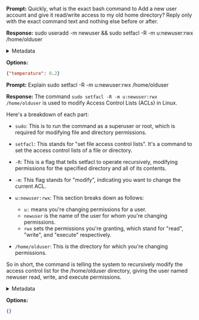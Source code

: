**Prompt:**
Quickly, what is the exact bash command to Add a new user account and give it read/write access to my old home directory?
Reply only with the exact command text and nothing else before or after.

**Response:**
sudo useradd -m newuser && sudo setfacl -R -m u:newuser:rwx /home/olduser

<details><summary>Metadata</summary>

- Duration: 3502 ms
- Datetime: 2023-08-02T11:07:05.438381
- Model: gpt-4-0613

</details>

**Options:**
```json
{"temperature": 0.2}
```

**Prompt:**
Explain sudo setfacl -R -m u:newuser:rwx /home/olduser

**Response:**
The command `sudo setfacl -R -m u:newuser:rwx /home/olduser` is used to modify Access Control Lists (ACLs) in Linux. 

Here's a breakdown of each part:

- `sudo`: This is to run the command as a superuser or root, which is required for modifying file and directory permissions.

- `setfacl`: This stands for "set file access control lists". It's a command to set the access control lists of a file or directory.

- `-R`: This is a flag that tells setfacl to operate recursively, modifying permissions for the specified directory and all of its contents.

- `-m`: This flag stands for "modify", indicating you want to change the current ACL.

- `u:newuser:rwx`: This section breaks down as follows: 
    - `u:` means you're changing permissions for a user.
    - `newuser` is the name of the user for whom you're changing permissions.
    - `rwx` sets the permissions you're granting, which stand for "read", "write", and "execute" respectively.

- `/home/olduser`: This is the directory for which you're changing permissions.

So in short, the command is telling the system to recursively modify the access control list for the /home/olduser directory, giving the user named newuser read, write, and execute permissions.

<details><summary>Metadata</summary>

- Duration: 35819 ms
- Datetime: 2023-08-02T11:07:36.780178
- Model: gpt-4-0613

</details>

**Options:**
```json
{}
```


